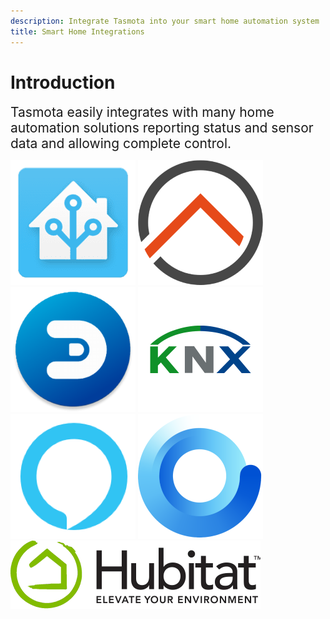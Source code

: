 ```yaml
---
description: Integrate Tasmota into your smart home automation system
title: Smart Home Integrations
---
```


# Introduction
<div style="font-size:150%;">
Tasmota easily integrates with many home automation solutions reporting status and sensor data and allowing complete control.
</div>



<p></p>

[![HomeAssistant](_media/logo/home-assistant.png)](Home-Assistant.md) 
[![openHAB](_media/logo/openhab.png)](openHAB.md) 
[![Domoticz](_media/logo/domoticz.png)](Domoticz.md) 
[![KNX](_media/logo/knx.png)](KNX.md)
[![Alexa](_media/logo/alexa.png)](Alexa.md)
[![Gladys Assistant](_media/logo/gladys.png)](GladysAssistant.md)
[![Hubitat](_media/logo/hubitat.png)](Hubitat.md)

